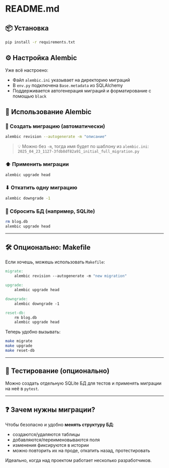 # README.md

## 📦 Установка

```bash
pip install -r requirements.txt
```

## ⚙️ Настройка Alembic

Уже всё настроено:
- Файл `alembic.ini` указывает на директорию миграций
- В `env.py` подключена `Base.metadata` из SQLAlchemy
- Поддерживается автогенерация миграций и форматирование с помощью `black`

## 🚀 Использование Alembic

### 📄 Создать миграцию (автоматически)

```bash
alembic revision --autogenerate -m "описание"
```

> 💡 Можно без `-m`, тогда имя будет по шаблону из `alembic.ini`:
> `2025_04_23_1127-3fdb8df82a91_initial_full_migration.py`

### ⬆ Применить миграции

```bash
alembic upgrade head
```

### ⬇ Откатить одну миграцию

```bash
alembic downgrade -1
```

### 🧹 Сбросить БД (например, SQLite)

```bash
rm blog.db
alembic upgrade head
```

---

## 🛠 Опционально: Makefile

Если хочешь, можешь использовать `Makefile`:

```makefile
migrate:
	alembic revision --autogenerate -m "new migration"

upgrade:
	alembic upgrade head

downgrade:
	alembic downgrade -1

reset-db:
	rm blog.db
	alembic upgrade head
```

Теперь удобно вызывать:

```bash
make migrate
make upgrade
make reset-db
```

---

## 🧪 Тестирование (опционально)

Можно создать отдельную SQLite БД для тестов и применять миграции на неё в `pytest`.

---

## ❓ Зачем нужны миграции?

Чтобы безопасно и удобно **менять структуру БД**:
- создаются/удаляются таблицы
- добавляются/переименовываются поля
- изменения фиксируются в истории
- можно повторить их на проде, откатить назад, протестировать

Идеально, когда над проектом работает несколько разработчиков.

